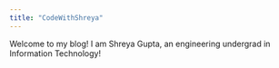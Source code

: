 ```yaml
---
title: "CodeWithShreya"
---
```


Welcome to my blog!
I am Shreya Gupta, an engineering undergrad in Information Technology!
